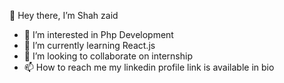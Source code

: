 👋 Hey there, I’m Shah zaid
- 👀 I’m interested in Php Development
- 🌱 I’m currently learning React.js
- 💞️ I’m looking to collaborate on internship
- 📫 How to reach me my linkedin profile link is available in bio

<!---
zaidrashidi/zaidrashidi is a ✨ special ✨ repository because its `README.md` (this file) appears on your GitHub profile.
You can click the Preview link to take a look at your changes.
--->
